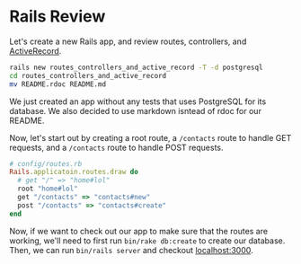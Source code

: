 # Rails Review
Let's create a new Rails app, and review routes, controllers, and [ActiveRecord](http://guides.rubyonrails.org/active_record_querying.html).  
  
```sh
rails new routes_controllers_and_active_record -T -d postgresql
cd routes_controllers_and_active_record
mv README.rdoc README.md
```
We just created an app without any tests that uses PostgreSQL for its database. We also decided to use markdown isntead of rdoc for our README.  
  
Now, let's start out by creating a root route, a `/contacts` route to handle GET requests, and a `/contacts` route to handle POST requests.  
  
```ruby
# config/routes.rb
Rails.applicatoin.routes.draw do
  # get "/" => "home#lol"
  root "home#lol"
  get "/contacts" => "contacts#new"
  post "/contacts" => "contacts#create"
end
```
Now, if we want to check out our app to make sure that the routes are working, we'll need to first run `bin/rake db:create` to create our database. Then, we can run `bin/rails server` and checkout [localhost:3000](http://localhost:3000/rails/info/routes).
